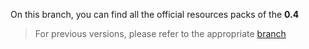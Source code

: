 On this branch, you can find all the official resources packs of the **0.4**  

> For previous versions, please refer to the appropriate [branch](https://github.com/06-Games/Angry-Dash/branches)
